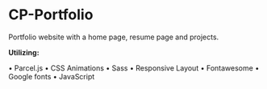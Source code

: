 # CP-Portfolio

Portfolio website with a home page, resume page and projects.

<b>Utilizing:</b>

• Parcel.js
• CSS Animations
• Sass
• Responsive Layout
• Fontawesome
• Google fonts
• JavaScript